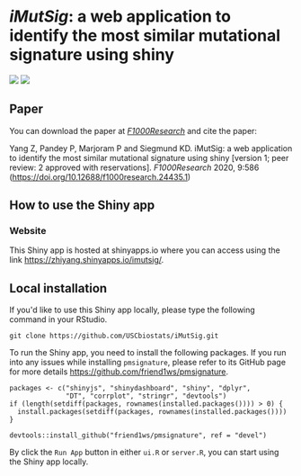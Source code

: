 # *iMutSig*: a web application to identify the most similar mutational signature using shiny

![](https://img.shields.io/badge/release%20version-1.0-green.svg)
[![](https://img.shields.io/badge/doi-10.12688/f1000research.24435-yellow.svg)](https://doi.org/10.12688/f1000research.24435.1)


## Paper
You can download the paper at [*F1000Research*](https://doi.org/10.12688/f1000research.24435.1) and cite the paper:

Yang Z, Pandey P, Marjoram P and Siegmund KD. iMutSig: a web application to identify the most similar mutational signature using shiny [version 1; peer review: 2 approved with reservations]. *F1000Research* 2020, 9:586 (https://doi.org/10.12688/f1000research.24435.1)

## How to use the Shiny app
### Website
This Shiny app is hosted at shinyapps.io where you can access using the link https://zhiyang.shinyapps.io/imutsig/. 

## Local installation
If you'd like to use this Shiny app locally, please type the following command in your RStudio. 

```
git clone https://github.com/USCbiostats/iMutSig.git
```

To run the Shiny app, you need to install the following packages. If you run into any issues while installing `pmsignature`, please refer to its GitHub page for more details https://github.com/friend1ws/pmsignature. 

```
packages <- c("shinyjs", "shinydashboard", "shiny", "dplyr", 
              "DT", "corrplot", "stringr", "devtools")
if (length(setdiff(packages, rownames(installed.packages()))) > 0) {
  install.packages(setdiff(packages, rownames(installed.packages())))  
}

devtools::install_github("friend1ws/pmsignature", ref = "devel")
```

By click the `Run App` button in either `ui.R` or `server.R`, you can start using the Shiny app locally. 
